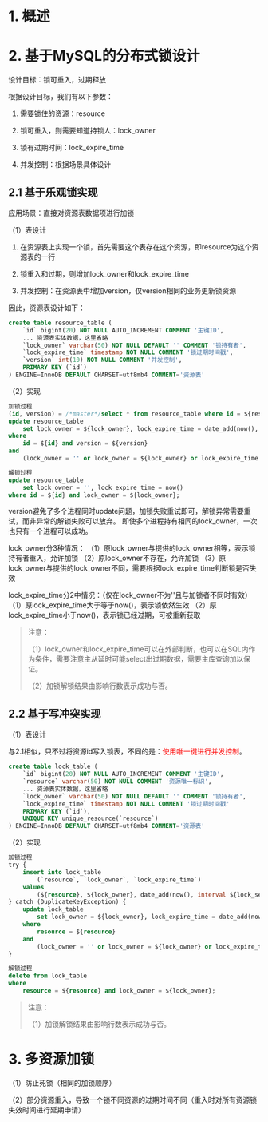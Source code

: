 # 1. 概述

# 2. 基于MySQL的分布式锁设计

设计目标：锁可重入，过期释放

根据设计目标，我们有以下参数：

1. 需要锁住的资源：resource

2. 锁可重入，则需要知道持锁人：lock_owner

3. 锁有过期时间：lock_expire_time

4. 并发控制：根据场景具体设计

## 2.1 基于乐观锁实现

应用场景：直接对资源表数据项进行加锁

（1）表设计

1. 在资源表上实现一个锁，首先需要这个表存在这个资源，即resource为这个资源表的一行

2. 锁重入和过期，则增加lock_owner和lock_expire_time

3. 并发控制：在资源表中增加version，仅version相同的业务更新锁资源

因此，资源表设计如下：

```sql
create table resource_table (
    `id` bigint(20) NOT NULL AUTO_INCREMENT COMMENT '主键ID',
    ... 资源表实体数据，这里省略
    `lock_owner` varchar(50) NOT NULL DEFAULT '' COMMENT '锁持有者',
    `lock_expire_time` timestamp NOT NULL COMMENT '锁过期时间戳',
    `version` int(10) NOT NULL COMMENT '并发控制',
    PRIMARY KEY (`id`)
) ENGINE=InnoDB DEFAULT CHARSET=utf8mb4 COMMENT='资源表'
```

（2）实现

```sql
加锁过程
(id, version) = /*master*/select * from resource_table where id = ${resource_id};
update resource_table 
    set lock_owner = ${lock_owner}, lock_expire_time = date_add(now(), interval ${lock_second} second), version = version + 1
where
    id = ${id} and version = ${version}
and 
    (lock_owner = '' or lock_owner = ${lock_owner} or lock_expire_time < now()); 

解锁过程
update resource_table
    set lock_owner = '', lock_expire_time = now()
where id = ${id} and lock_owner = ${lock_owner};
```

version避免了多个进程同时update问题，加锁失败重试即可，解锁异常需要重试，而非异常的解锁失败可以放弃。
即使多个进程持有相同的lock_owner，一次也只有一个进程可以成功。

lock_owner分3种情况：
（1）原lock_owner与提供的lock_owner相等，表示锁持有者重入，允许加锁
（2）原lock_owner不存在，允许加锁
（3）原lock_owner与提供的lock_owner不同，需要根据lock_expire_time判断锁是否失效

lock_expire_time分2中情况：（仅在lock_owner不为''且与加锁者不同时有效）
（1）原lock_expire_time大于等于now()，表示锁依然生效
（2）原lock_expire_time小于now()，表示锁已经过期，可被重新获取

> 注意：
> 
> （1）lock_owner和lock_expire_time可以在外部判断，也可以在SQL内作为条件，需要注意主从延时可能select出过期数据，需要主库查询加以保证。
> 
> （2）加锁解锁结果由影响行数表示成功与否。

## 2.2 基于写冲突实现

（1）表设计

与2.1相似，只不过将资源id写入锁表，不同的是：<font color='red'>使用唯一键进行并发控制</font>。

```sql
create table lock_table (
    `id` bigint(20) NOT NULL AUTO_INCREMENT COMMENT '主键ID',
    `resource` varchar(50) NOT NULL COMMENT '资源唯一标识',
    ... 资源表实体数据，这里省略
    `lock_owner` varchar(50) NOT NULL DEFAULT '' COMMENT '锁持有者',
    `lock_expire_time` timestamp NOT NULL COMMENT '锁过期时间戳'
    PRIMARY KEY (`id`),
    UNIQUE KEY unique_resource(`resource`)
) ENGINE=InnoDB DEFAULT CHARSET=utf8mb4 COMMENT='资源表'
```

（2）实现

```sql
加锁过程
try {
    insert into lock_table 
        (`resource`, `lock_owner`, `lock_expire_time`) 
    values 
        (${resource}, ${lock_owner}, date_add(now(), interval ${lock_second} second));
} catch (DuplicateKeyException) {
    update lock_table
        set lock_owner = ${lock_owner}, lock_expire_time = date_add(now(), interval ${lock_second} second)
    where
        resource = ${resource}
    and
        (lock_owner = '' or lock_owner = ${lock_owner} or lock_expire_time < now()); 
}

解锁过程
delete from lock_table
where
    resource = ${resource} and lock_owner = ${lock_owner};
```

> 注意：
> 
> （1）加锁解锁结果由影响行数表示成功与否。

# 3. 多资源加锁

（1）防止死锁（相同的加锁顺序）

（2）部分资源重入，导致一个锁不同资源的过期时间不同（重入时对所有资源锁失效时间进行延期申请）





